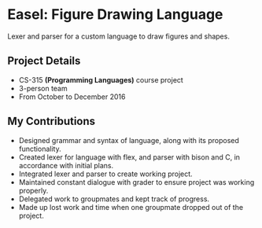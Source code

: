 # Easel: Figure Drawing Language
Lexer and parser for a custom language to draw figures and shapes.
## Project Details
- CS-315 **(Programming Languages)** course project
- 3-person team
- From October to December 2016

## My Contributions
- Designed grammar and syntax of language, along with its proposed functionality.
- Created lexer for language with flex, and parser with bison and C, in accordance with initial plans.
- Integrated lexer and parser to create working project.
- Maintained constant dialogue with grader to ensure project was working properly.
- Delegated work to groupmates and kept track of progress.
- Made up lost work and time when one groupmate dropped out of the project.
